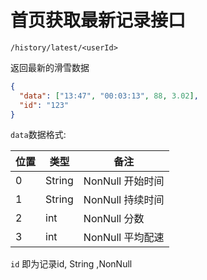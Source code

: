 # 首页获取最新记录接口

`/history/latest/<userId>`

返回最新的滑雪数据

```json
{
  "data": ["13:47", "00:03:13", 88, 3.02],
  "id": "123"
}
```

`data`数据格式:

| 位置 | 类型     | 备注           |
|----|--------|--------------|
| 0  | String | NonNull 开始时间 |
| 1  | String | NonNull 持续时间 |
| 2  | int    | NonNull 分数   |
| 3  | int    | NonNull 平均配速 |

`id` 即为记录id, String ,NonNull